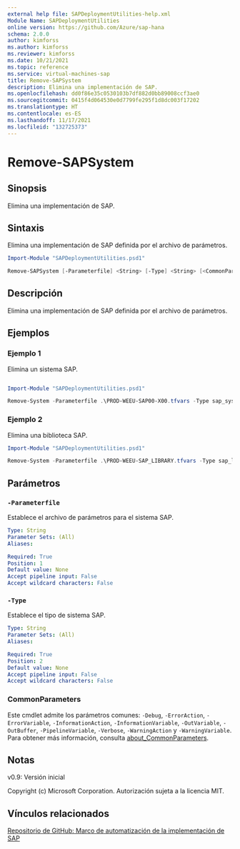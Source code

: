 ```yaml
---
external help file: SAPDeploymentUtilities-help.xml
Module Name: SAPDeploymentUtilities
online version: https://github.com/Azure/sap-hana
schema: 2.0.0
author: kimforss
ms.author: kimforss
ms.reviewer: kimforss
ms.date: 10/21/2021
ms.topic: reference
ms.service: virtual-machines-sap
title: Remove-SAPSystem
description: Elimina una implementación de SAP.
ms.openlocfilehash: dd0f86e35c0530103b7df882d0bb89008ccf3ae0
ms.sourcegitcommit: 0415f4d064530e0d7799fe295f1d8dc003f17202
ms.translationtype: HT
ms.contentlocale: es-ES
ms.lasthandoff: 11/17/2021
ms.locfileid: "132725373"
---
```

# Remove-SAPSystem

## Sinopsis
Elimina una implementación de SAP.

## Sintaxis

Elimina una implementación de SAP definida por el archivo de parámetros.

```powershell
Import-Module "SAPDeploymentUtilities.psd1"

Remove-SAPSystem [-Parameterfile] <String> [-Type] <String> [<CommonParameters>]
```

## Descripción
Elimina una implementación de SAP definida por el archivo de parámetros.

## Ejemplos

### Ejemplo 1

Elimina un sistema SAP.

```powershell

Import-Module "SAPDeploymentUtilities.psd1"

Remove-System -Parameterfile .\PROD-WEEU-SAP00-X00.tfvars -Type sap_system
```

### Ejemplo 2

Elimina una biblioteca SAP.

```powershell
Import-Module "SAPDeploymentUtilities.psd1"

Remove-System -Parameterfile .\PROD-WEEU-SAP_LIBRARY.tfvars -Type sap_library
```

## Parámetros

### `-Parameterfile`
Establece el archivo de parámetros para el sistema SAP.

```yaml
Type: String
Parameter Sets: (All)
Aliases:

Required: True
Position: 1
Default value: None
Accept pipeline input: False
Accept wildcard characters: False
```

### `-Type`
Establece el tipo de sistema SAP.

```yaml
Type: String
Parameter Sets: (All)
Aliases:

Required: True
Position: 2
Default value: None
Accept pipeline input: False
Accept wildcard characters: False
```

### CommonParameters
Este cmdlet admite los parámetros comunes: `-Debug`, `-ErrorAction`, `-ErrorVariable`, `-InformationAction`, `-InformationVariable`, `-OutVariable`, `-OutBuffer`, `-PipelineVariable`, `-Verbose`, `-WarningAction` y `-WarningVariable`. Para obtener más información, consulta [about_CommonParameters](https://go.microsoft.com/fwlink/?LinkID=113216).

## Notas
v0.9: Versión inicial


Copyright (c) Microsoft Corporation.
Autorización sujeta a la licencia MIT.

## Vínculos relacionados

[Repositorio de GitHub: Marco de automatización de la implementación de SAP](https://github.com/Azure/sap-hana)
